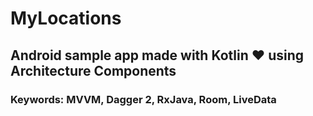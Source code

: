 # MyLocations

## Android sample app made with Kotlin ❤️ using Architecture Components

### Keywords: MVVM, Dagger 2, RxJava, Room, LiveData
